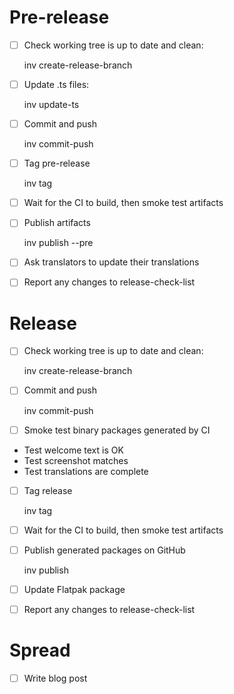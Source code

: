 # Pre-release

- [ ] Check working tree is up to date and clean:

    inv create-release-branch

- [ ] Update .ts files:

    inv update-ts

- [ ] Commit and push

    inv commit-push

- [ ] Tag pre-release

    inv tag

- [ ] Wait for the CI to build, then smoke test artifacts

- [ ] Publish artifacts

    inv publish --pre

- [ ] Ask translators to update their translations

- [ ] Report any changes to release-check-list

# Release

- [ ] Check working tree is up to date and clean:

    inv create-release-branch

- [ ] Commit and push

    inv commit-push

- [ ] Smoke test binary packages generated by CI

- Test welcome text is OK
- Test screenshot matches
- Test translations are complete

- [ ] Tag release

    inv tag

- [ ] Wait for the CI to build, then smoke test artifacts

- [ ] Publish generated packages on GitHub

    inv publish

- [ ] Update Flatpak package

- [ ] Report any changes to release-check-list

# Spread

- [ ] Write blog post
